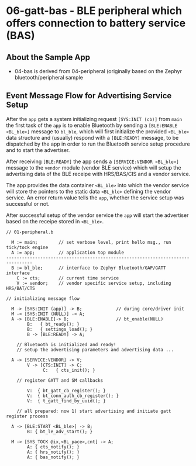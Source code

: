 # 06-gatt-bas - BLE peripheral which offers connection to battery service (BAS)

## About the Sample App

* 04-bas is derived from 04-peripheral (originally based on the Zephyr
  bluetooth/peripheral sample

## Event Message Flow for Advertising Service Setup

After the `app` gets a system initializing request `[SYS:INIT (cb)]` from `main`
the first task of the `app` is to enable Bluetooth by sending a `[BLE:ENABLE
<BL_ble>]` message to `bl_ble`, which will first initialize the provided
`<BL_ble>` data structure and (usually) respond with a `[BLE:READY]` message,
to be dispatched by the app in order to run the Bluetooth service setup
procedure and to start the advertiser.

After receiving `[BLE:READY]` the app sends a `[SERVICE:VENDOR <BL_ble>]`
message to the `vendor` module (vendor BLE service) which will setup the
advertising data of the BLE receipe with HRS/BAS/CIS and a vendor service.

The app provides the data container `<BL_ble>` into which the vendor service
will store the pointers to the static data `<BL_ble>` defining the vendor
service. An error return value tells the `app`, whether the service setup was
successful or not.

After successful setup of the vendor service the `app` will start the
advertiser based on the receipe stored in `<BL_ble>`.

```
// 01-peripheral.b

  M := main;        // set verbose level, print hello msg., run tick/tock engine
  A := app;         // application top module
--------------------------------------------------------------------------------
  B := bl_ble;      // interface to Zephyr Bluetooth/GAP/GATT interface
    C := cts;       // current time service
    V := vendor;    // vendor specific service setup, including HRS/BAT/CTS

// initializing message flow

  M -> [SYS:INIT (app)] -> B;             // during core/driver init
  M -> [SYS:INIT (NULL)] -> A;
  A -> [BLE:ENABLE]-> B;                  // bt_enable(NULL)
        B:   { bt_ready(); }
        B:   { settings_load(); }
        B -> [BLE:READY] -> A;

    // Bluetooth is initialized and ready!
    // setup the advertising parameters and advertising data ...

  A -> [SERVICE:VENDOR] -> V;
        V -> [CTS:INIT] -> C;
              C:   { cts_init(); }

    // register GATT and SM callbacks

        V:  { bt_gatt_cb_register(); }
        V:  { bt_conn_auth_cb_register(); }
        V:  { t_gatt_find_by_uuid(); }

    // all prepared: now 1) start advertising and initiate gatt register process

  A -> [BLE:START <BL_ble>] -> B;
        B: { bt_le_adv_start(); }

  M -> [SYS_TOCK @ix,<BL_pace>,cnt] -> A;
        A: { cts_notify(); }
        A: { hrs_notify(); }
        A: { bas_notify(); }
```

